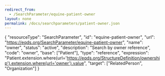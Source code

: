 ```yaml
---
redirect_from:
  - /SearchParameter/equine-patient-owner
layout: none
permalink: /docs/searchparameters/patient-owner.json
---
```

{
  "resourceType": "SearchParameter",
  "id": "equine-patient-owner",
  "url": "https://eqds.org/SearchParameter/equine-patient-owner",
  "name": "owner",
  "status": "active",
  "description": "Search by owner reference",
  "code": "owner",
  "base": ["Patient"],
  "type": "reference",
  "expression": "Patient.extension.where(url='https://eqds.org/StructureDefinition/ownership').extension.where(url='owner').value",
  "target": ["RelatedPerson", "Organization"]
}